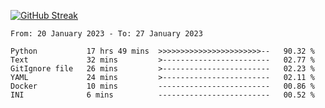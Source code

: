 [![GitHub Streak](https://streak-stats.demolab.com?user=renren-017&theme=sea&hide_border=true&background=DD272700)](https://git.io/streak-stats)

<!--START_SECTION:waka-->

```text
From: 20 January 2023 - To: 27 January 2023

Python           17 hrs 49 mins  >>>>>>>>>>>>>>>>>>>>>>>--   90.32 %
Text             32 mins         >------------------------   02.77 %
GitIgnore file   26 mins         >------------------------   02.23 %
YAML             24 mins         >------------------------   02.11 %
Docker           10 mins         -------------------------   00.86 %
INI              6 mins          -------------------------   00.52 %
```

<!--END_SECTION:waka-->
